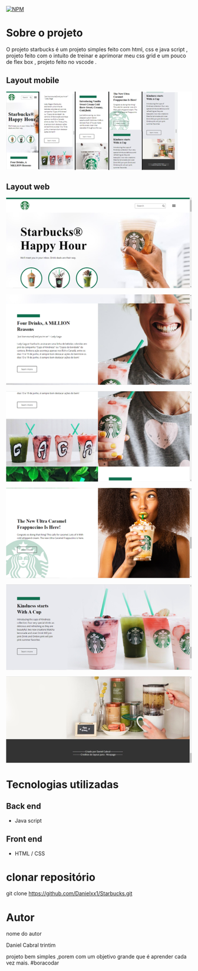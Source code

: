 
[![NPM](https://img.shields.io/badge/License-MIT-yellowgreen)](https://github.com/Danielxx1/Starbucks/blob/master/LICENSE) 

# Sobre o projeto

O projeto starbucks é um projeto simples feito com html, css e java script , projeto feito com o intuito de treinar e aprimorar meu css grid e um pouco de flex box , projeto feito no vscode .


## Layout mobile
![Mobile 1](https://github.com/Danielxx1/Starbucks/blob/master/imagens%20responsivas/img%20sliders%20responsivo.png)

## Layout web
![Web 1](https://github.com/Danielxx1/Starbucks/blob/master/imagens%20do%20projeto/starbucks1.png)

![Web 2](https://github.com/Danielxx1/Starbucks/blob/master/imagens%20do%20projeto/starbucks2.png)

![Web 3](https://github.com/Danielxx1/Starbucks/blob/master/imagens%20do%20projeto/Screenshot_3.png)

![Web 4](https://github.com/Danielxx1/Starbucks/blob/master/imagens%20do%20projeto/Screenshot_4.png)

![Web 5](https://github.com/Danielxx1/Starbucks/blob/master/imagens%20do%20projeto/starbucks5.png)

![Web 6](https://github.com/Danielxx1/Starbucks/blob/master/imagens%20do%20projeto/Screenshot_6.png)



# Tecnologias utilizadas
## Back end
- Java script

## Front end
- HTML / CSS 


# clonar repositório
git clone https://github.com/Danielxx1/Starbucks.git


# Autor

nome do autor

Daniel Cabral trintim

projeto bem simples ,porem com um objetivo grande que é aprender cada vez mais. #boracodar
